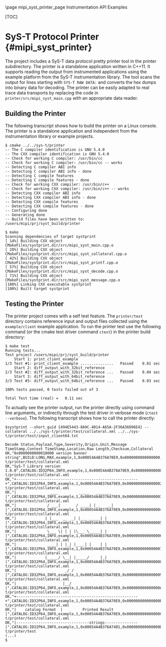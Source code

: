 \page mipi_syst_printer_page Instrumentation API Examples

[TOC]

SyS-T Protocol Printer {#mipi_syst_printer}
==============================================================================
The project includes a SyS-T data protocol pretty printer tool
in the printer subdirectory. The printer is a standalone application
written in C++11. It supports reading the output from instrumented
applications using the example platform from the SyS-T
instrumentation library.
The tool scans the output for lines starting with ``SYS-T RAW DATA:`` and
converts the hex dumps into binary data for decoding. The printer can
be easily adapted to real trace data transports by replacing the code
in ``printer/src/mipi_syst_main.cpp`` with an appropriate data reader.

Building the Printer
------------------------------------------------------------------------------
The following transcript shows how to build the printer on a Linux console.
The printer is a standalone application and independent from the
instrumentation library or example projects.

```
$ cmake ../../sys-t/printer
-- The C compiler identification is GNU 5.4.0
-- The CXX compiler identification is GNU 5.4.0
-- Check for working C compiler: /usr/bin/cc
-- Check for working C compiler: /usr/bin/cc -- works
-- Detecting C compiler ABI info
-- Detecting C compiler ABI info - done
-- Detecting C compile features
-- Detecting C compile features - done
-- Check for working CXX compiler: /usr/bin/c++
-- Check for working CXX compiler: /usr/bin/c++ -- works
-- Detecting CXX compiler ABI info
-- Detecting CXX compiler ABI info - done
-- Detecting CXX compile features
-- Detecting CXX compile features - done
-- Configuring done
-- Generating done
-- Build files have been written to: /users/mipi/prj/syst_build/printer

$ make
Scanning dependencies of target systprint
[ 14%] Building CXX object CMakeFiles/systprint.dir/src/mipi_syst_main.cpp.o
[ 28%] Building CXX object CMakeFiles/systprint.dir/src/mipi_syst_collateral.cpp.o
[ 42%] Building CXX object CMakeFiles/systprint.dir/src/mipi_syst_printf.cpp.o
[ 57%] Building CXX object CMakeFiles/systprint.dir/src/mipi_syst_decode.cpp.o
[ 71%] Building CXX object CMakeFiles/systprint.dir/src/mipi_syst_message.cpp.o
[100%] Linking CXX executable systprint
[100%] Built target systprint
```

Testing the Printer
------------------------------------------------------------------------------
The printer project comes with a self test feature. The ``printer/test``
directory contains reference input and output files collected using the
``example/client`` example application. To run the printer test use the
following command (or the cmake test driver command ``ctest``) in the
printer build directory:

```
$ make test
Running tests...
Test project /users/mipi/prj/syst_build/printer
    Start 1: print_client_example
1/3 Test #1: print_client_example ...............   Passed    0.01 sec
    Start 2: diff_output_with_32bit_reference
2/3 Test #2: diff_output_with_32bit_reference ...   Passed    0.04 sec
    Start 3: diff_output_with_64bit_reference
3/3 Test #3: diff_output_with_64bit_reference ...   Passed    0.03 sec

100% tests passed, 0 tests failed out of 3

Total Test time (real) =   0.11 sec
```

To actually see the printer output, run the printer directly using command
line arguments, or indirectly through the test driver in verbose mode
(```ctest --verbose```). The following transcript shows how to call the
printer directly:

```
$systprint --short_guid {494E5443-8A9C-4014-A65A-2F36A36D96E4} --collateral ../../sys-t/printer/test/collateral.xml ../../sys-t/printer/test/input_client64.txt

Decode Status,Payload,Type,Severity,Origin,Unit,Message TimeStamp,Context TimeStamp,Location,Raw Length,Checksum,Collateral
OK,"0x0000000000010000 version banner string",BUILD:LONG,MAX,example,1,0x00054A4B376A70E9,0x0000000000000000,,62,0x4DDEF5B9,../../sys-t/printer/test/collateral.xml
OK,"SyS-T Library version 1.0.0",CATALOG:ID32P64,INFO,example,1,0x00054A4B376A70E9,0x0000000000000001,./systclient.c:64,48,0x7A34B527,../../sys-t/printer/test/collateral.xml
OK,"+-------------------------------------------------------+",CATALOG:ID32P64,INFO,example,1,0x00054A4B376A70E9,0x0000000000000002,./othersource.c:40,36,0x7CBB44B6,../../sys-t/printer/test/collateral.xml
OK,"|               ____         _____   _______            |",CATALOG:ID32P64,INFO,example,1,0x00054A4B376A70E9,0x0000000000000003,./othersource.c:41,36,0x2761EBF4,../../sys-t/printer/test/collateral.xml
OK,"|              / ___|       / ____| |__   __|           |",CATALOG:ID32P64,INFO,example,1,0x00054A4B376A70E9,0x0000000000000004,./othersource.c:42,36,0x55C63EAB,../../sys-t/printer/test/collateral.xml
OK,"|             | |___  __  _| |___ _____| |              |",CATALOG:ID32P64,INFO,example,1,0x00054A4B376A70E9,0x0000000000000005,./othersource.c:43,36,0xE3885FB4,../../sys-t/printer/test/collateral.xml
OK,"|              \___ \| | | |\___ \_____| |              |",CATALOG:ID32P64,INFO,example,1,0x00054A4B376A70E9,0x0000000000000006,./othersource.c:44,36,0x4C13A7F5,../../sys-t/printer/test/collateral.xml
OK,"|              ____| | |_| |____| |    | |              |",CATALOG:ID32P64,INFO,example,1,0x00054A4B376A70E9,0x0000000000000007,./othersource.c:45,36,0xE2C8BDC2,../../sys-t/printer/test/collateral.xml
OK,"|             |_____/ \__| |_____/     |_|              |",CATALOG:ID32P64,INFO,example,1,0x00054A4B376A70E9,0x0000000000000008,./othersource.c:46,36,0xD0734297,../../sys-t/printer/test/collateral.xml
OK,"|                      _/ /                             |",CATALOG:ID32P64,INFO,example,1,0x00054A4B376A70E9,0x0000000000000009,./othersource.c:47,36,0x6D704426,../../sys-t/printer/test/collateral.xml
OK,"|                     |__/                              |",CATALOG:ID32P64,INFO,example,1,0x00054A4B376A70E9,0x000000000000000A,./othersource.c:48,36,0x0A8FD609,../../sys-t/printer/test/collateral.xml
OK,"+-------------------------------------------------------+",CATALOG:ID32P64,INFO,example,1,0x00054A4B376A70E9,0x000000000000000B,./othersource.c:49,36,0x1E99CD8F,../../sys-t/printer/test/collateral.xml
OK,"|    catalog Format  |         Printed Result           |",CATALOG:ID32P64,INFO,example,1,0x00054A4B376A70E9,0x000000000000000C,./othersource.c:231,36,0xA17B5C1C,../../sys-t/printer/test/collateral.xml
OK,"|---------------------------------strings---------------|",CATALOG:ID32P64,INFO,example,1,0x00054A4B376A74D1,0x000000000000000D,./othersource.c:232,36,0x11A215E6,../../sys-t/printer/test
(...)
$
```